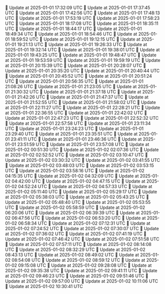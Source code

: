 🔄 Update at 2025-01-01 17:32:09 UTC
🔄 Update at 2025-01-01 17:37:45 UTC
🔄 Update at 2025-01-01 17:42:56 UTC
🔄 Update at 2025-01-01 17:48:13 UTC
🔄 Update at 2025-01-01 17:53:19 UTC
🔄 Update at 2025-01-01 17:58:23 UTC
🔄 Update at 2025-01-01 18:17:08 UTC
🔄 Update at 2025-01-01 18:35:11 UTC
🔄 Update at 2025-01-01 18:44:17 UTC
🔄 Update at 2025-01-01 18:49:34 UTC
🔄 Update at 2025-01-01 18:54:46 UTC
🔄 Update at 2025-01-01 18:59:52 UTC
🔄 Update at 2025-01-01 19:12:15 UTC
🔄 Update at 2025-01-01 19:21:13 UTC
🔄 Update at 2025-01-01 19:26:33 UTC
🔄 Update at 2025-01-01 19:32:14 UTC
🔄 Update at 2025-01-01 19:38:01 UTC
🔄 Update at 2025-01-01 19:43:25 UTC
🔄 Update at 2025-01-01 19:48:47 UTC
🔄 Update at 2025-01-01 19:53:59 UTC
🔄 Update at 2025-01-01 19:59:19 UTC
🔄 Update at 2025-01-01 20:15:39 UTC
🔄 Update at 2025-01-01 20:28:07 UTC
🔄 Update at 2025-01-01 20:35:20 UTC
🔄 Update at 2025-01-01 20:40:44 UTC
🔄 Update at 2025-01-01 20:45:52 UTC
🔄 Update at 2025-01-01 20:51:24 UTC
🔄 Update at 2025-01-01 20:56:35 UTC
🔄 Update at 2025-01-01 21:08:26 UTC
🔄 Update at 2025-01-01 21:23:05 UTC
🔄 Update at 2025-01-01 21:30:32 UTC
🔄 Update at 2025-01-01 21:37:18 UTC
🔄 Update at 2025-01-01 21:42:26 UTC
🔄 Update at 2025-01-01 21:47:37 UTC
🔄 Update at 2025-01-01 21:52:55 UTC
🔄 Update at 2025-01-01 21:58:02 UTC
🔄 Update at 2025-01-01 22:11:27 UTC
🔄 Update at 2025-01-01 22:28:21 UTC
🔄 Update at 2025-01-01 22:36:55 UTC
🔄 Update at 2025-01-01 22:42:02 UTC
🔄 Update at 2025-01-01 22:47:23 UTC
🔄 Update at 2025-01-01 22:52:32 UTC
🔄 Update at 2025-01-01 22:57:58 UTC
🔄 Update at 2025-01-01 23:11:34 UTC
🔄 Update at 2025-01-01 23:24:23 UTC
🔄 Update at 2025-01-01 23:29:40 UTC
🔄 Update at 2025-01-01 23:35:51 UTC
🔄 Update at 2025-01-01 23:41:11 UTC
🔄 Update at 2025-01-01 23:46:36 UTC
🔄 Update at 2025-01-01 23:51:59 UTC
🔄 Update at 2025-01-01 23:57:08 UTC
🔄 Update at 2025-01-02 00:51:30 UTC
🔄 Update at 2025-01-02 02:07:36 UTC
🔄 Update at 2025-01-02 02:52:52 UTC
🔄 Update at 2025-01-02 03:10:47 UTC
🔄 Update at 2025-01-02 03:30:32 UTC
🔄 Update at 2025-01-02 03:41:55 UTC
🔄 Update at 2025-01-02 03:48:03 UTC
🔄 Update at 2025-01-02 03:53:15 UTC
🔄 Update at 2025-01-02 03:58:16 UTC
🔄 Update at 2025-01-02 04:15:35 UTC
🔄 Update at 2025-01-02 04:32:09 UTC
🔄 Update at 2025-01-02 04:42:00 UTC
🔄 Update at 2025-01-02 04:47:15 UTC
🔄 Update at 2025-01-02 04:52:24 UTC
🔄 Update at 2025-01-02 04:57:33 UTC
🔄 Update at 2025-01-02 05:11:40 UTC
🔄 Update at 2025-01-02 05:29:17 UTC
🔄 Update at 2025-01-02 05:38:03 UTC
🔄 Update at 2025-01-02 05:43:25 UTC
🔄 Update at 2025-01-02 05:48:40 UTC
🔄 Update at 2025-01-02 05:53:55 UTC
🔄 Update at 2025-01-02 05:58:59 UTC
🔄 Update at 2025-01-02 06:20:06 UTC
🔄 Update at 2025-01-02 06:39:39 UTC
🔄 Update at 2025-01-02 06:47:56 UTC
🔄 Update at 2025-01-02 06:53:20 UTC
🔄 Update at 2025-01-02 06:58:34 UTC
🔄 Update at 2025-01-02 07:12:31 UTC
🔄 Update at 2025-01-02 07:24:52 UTC
🔄 Update at 2025-01-02 07:30:07 UTC
🔄 Update at 2025-01-02 07:36:02 UTC
🔄 Update at 2025-01-02 07:41:19 UTC
🔄 Update at 2025-01-02 07:46:42 UTC
🔄 Update at 2025-01-02 07:51:58 UTC
🔄 Update at 2025-01-02 07:57:11 UTC
🔄 Update at 2025-01-02 08:14:08 UTC
🔄 Update at 2025-01-02 08:32:29 UTC
🔄 Update at 2025-01-02 08:43:13 UTC
🔄 Update at 2025-01-02 08:49:02 UTC
🔄 Update at 2025-01-02 08:54:08 UTC
🔄 Update at 2025-01-02 08:59:12 UTC
🔄 Update at 2025-01-02 09:15:08 UTC
🔄 Update at 2025-01-02 09:28:08 UTC
🔄 Update at 2025-01-02 09:35:38 UTC
🔄 Update at 2025-01-02 09:41:11 UTC
🔄 Update at 2025-01-02 09:46:23 UTC
🔄 Update at 2025-01-02 09:51:46 UTC
🔄 Update at 2025-01-02 09:57:00 UTC
🔄 Update at 2025-01-02 10:11:06 UTC
🔄 Update at 2025-01-02 10:30:41 UTC
